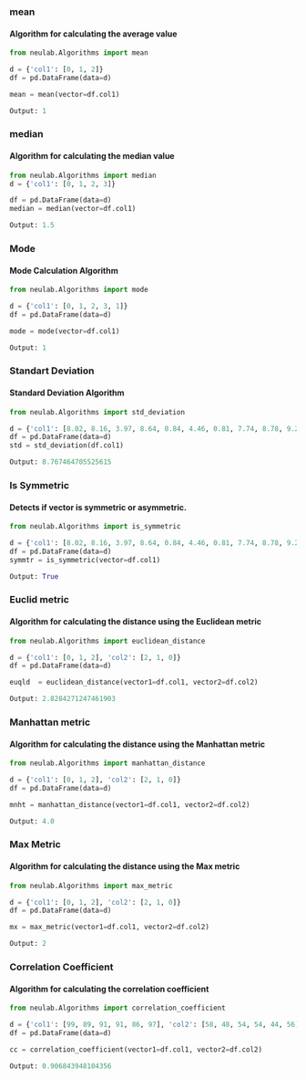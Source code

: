 ### mean
#### Algorithm for calculating the average value
```python
from neulab.Algorithms import mean

d = {'col1': [0, 1, 2]}
df = pd.DataFrame(data=d)

mean = mean(vector=df.col1)

Output: 1
```
### median
#### Algorithm for calculating the median value
```python
from neulab.Algorithms import median
d = {'col1': [0, 1, 2, 3]}

df = pd.DataFrame(data=d)
median = median(vector=df.col1)

Output: 1.5
```
### Mode
#### Mode Calculation Algorithm
```python
from neulab.Algorithms import mode

d = {'col1': [0, 1, 2, 3, 1]}
df = pd.DataFrame(data=d)

mode = mode(vector=df.col1)

Output: 1
```
### Standart Deviation
#### Standard Deviation Algorithm
```python
from neulab.Algorithms import std_deviation

d = {'col1': [8.02, 8.16, 3.97, 8.64, 0.84, 4.46, 0.81, 7.74, 8.78, 9.26, 20.46, 29.87, 10.38, 25.71]}
df = pd.DataFrame(data=d)
std = std_deviation(df.col1)

Output: 8.767464705525615
```
### Is Symmetric
#### Detects if vector is symmetric or asymmetric.
```python
from neulab.Algorithms import is_symmetric

d = {'col1': [8.02, 8.16, 3.97, 8.64, 0.84, 4.46, 0.81, 7.74, 8.78, 9.26, 20.46, 29.87, 10.38, 25.71]}
df = pd.DataFrame(data=d)
symmtr = is_symmetric(vector=df.col1)

Output: True
```
### Euclid metric
#### Algorithm for calculating the distance using the Euclidean metric
```python
from neulab.Algorithms import euclidean_distance

d = {'col1': [0, 1, 2], 'col2': [2, 1, 0]}
df = pd.DataFrame(data=d)

euqld  = euclidean_distance(vector1=df.col1, vector2=df.col2) 

Output: 2.8284271247461903
```
### Manhattan metric
#### Algorithm for calculating the distance using the Manhattan metric
```python
from neulab.Algorithms import manhattan_distance

d = {'col1': [0, 1, 2], 'col2': [2, 1, 0]}
df = pd.DataFrame(data=d)

mnht = manhattan_distance(vector1=df.col1, vector2=df.col2) 

Output: 4.0
```
### Max Metric
#### Algorithm for calculating the distance using the Max metric
```python
from neulab.Algorithms import max_metric

d = {'col1': [0, 1, 2], 'col2': [2, 1, 0]}
df = pd.DataFrame(data=d)

mx = max_metric(vector1=df.col1, vector2=df.col2)

Output: 2
```
### Correlation Coefficient
#### Algorithm for calculating the correlation coefficient
```python
from neulab.Algorithms import correlation_coefficient

d = {'col1': [99, 89, 91, 91, 86, 97], 'col2': [58, 48, 54, 54, 44, 56]}
df = pd.DataFrame(data=d)

cc = correlation_coefficient(vector1=df.col1, vector2=df.col2)

Output: 0.906843948104356
```
